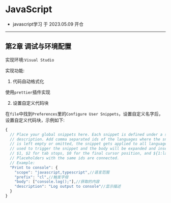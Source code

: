 # JavaScript

- javascript学习 于 2023.05.09 开仓

---

## 第2章 调试与环境配置

实现环境:`Visual Studio`

实现功能:

1. 代码自动格式化

使用`prettier`插件实现

2. 设置自定义代码块

在`file`中找到`Preferences`里的`Configure User Snippets`，设置自定义名字后，设置自定义代码块，示例如下:

```js
{
  // Place your global snippets here. Each snippet is defined under a snippet name and has a scope, prefix, body and
  // description. Add comma separated ids of the languages where the snippet is applicable in the scope field. If scope
  // is left empty or omitted, the snippet gets applied to all languages. The prefix is what is
  // used to trigger the snippet and the body will be expanded and inserted. Possible variables are:
  // $1, $2 for tab stops, $0 for the final cursor position, and ${1:label}, ${2:another} for placeholders.
  // Placeholders with the same ids are connected.
  // Example:
  "Print to console": {
    "scope": "javascript,typescript",//语言范围
    "prefix": "cl",//触发字母
    "body": ["console.log();"],//获取的内容
    "description": "Log output to console"//显示描述
  }
}
```
